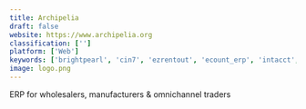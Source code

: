 ```yaml
---
title: Archipelia
draft: false 
website: https://www.archipelia.org
classification: ['']
platform: ['Web']
keywords: ['brightpearl', 'cin7', 'ezrentout', 'ecount_erp', 'intacct', 'microbiz_pos', 'netsuite', 'odoo', 'retailedge', 'simpleconsign', 'storepoint_store_locator', 'tradegecko', 'veeqo', 'vend', 'windward_system_five', 'ivend_retail']
image: logo.png
---
```

ERP for wholesalers, manufacturers & omnichannel traders
